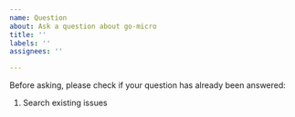 ```yaml
---
name: Question
about: Ask a question about go-micro
title: ''
labels: ''
assignees: ''

---
```


Before asking, please check if your question has already been answered: 

1. Search existing issues
